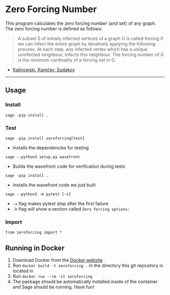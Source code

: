 # Zero Forcing Number
This program calculates the zero forcing number (and set) of any graph. The zero forcing number is defined as follows:
>A subset S of initially infected vertices of a graph G is called forcing if we can infect the entire graph by iteratively applying the following process. At each step, any infected vertex which has a unique uninfected neighbour, infects this neighbour. The forcing number of G is the minimum cardinality of a forcing set in G.
- [Kalinowski, Kamčev, Sudakov](https://arxiv.org/abs/1705.10391) 

---

## Usage
### Install
`sage -pip install .`

### Test
`sage -pip install zeroforcing[test]`
* Installs the dependencies for testing

`sage --python3 setup.py wavefront`
* Builds the wavefront code for verification during tests

`sage -pip install .`
* Installs the wavefront code we just built

`sage --python3 -m pytest [-x]`
* `-x` flag makes pytest stop after the first failure
* `-h` flag will show a section called `Zero forcing options:`

### Import
`from zeroforcing import *`

## Running in Docker
1. Download Docker from the [Docker website](https://www.docker.com/)
2. Run `docker build -t zeroforcing .` in the directory this git repository is located in
3. Run `docker run --rm -it zeroforcing`
4. The package should be automatically installed inside of the container and Sage should be running. Have fun!
